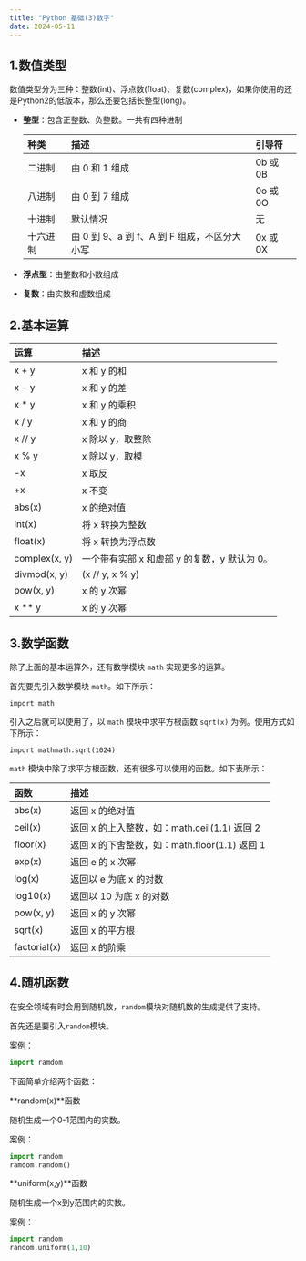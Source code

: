 ```yaml
---
title: "Python 基础(3)数字"
date: 2024-05-11
---
```

## 1.数值类型

数值类型分为三种：整数(int)、浮点数(float)、复数(complex)，如果你使用的还是Python2的低版本，那么还要包括长整型(long)。

- **整型**：包含正整数、负整数。一共有四种进制

  | 种类     | 描述                                    | 引导符   |
  | :------- | :------------------------------------  | :----- 	|
  | 二进制   | 由 0 和 1 组成                           | 0b 或 0B |
  | 八进制   | 由 0 到 7 组成                           | 0o 或 0O |
  | 十进制   | 默认情况                               	 | 无       |
  | 十六进制 | 由 0 到 9、a 到 f、A 到 F 组成，不区分大小写 | 0x 或 0X |
  
- **浮点型**：由整数和小数组成

- **复数**：由实数和虚数组成



## 2.基本运算

| 运算          | 描述                                         |
| :------------ | :------------------------------------------- |
| x + y         | x 和 y 的和                                  |
| x - y         | x 和 y 的差                                  |
| x * y         | x 和 y 的乘积                                |
| x / y         | x 和 y 的商                                  |
| x // y        | x 除以 y，取整除                             |
| x % y         | x 除以 y，取模                               |
| -x            | x 取反                                       |
| +x            | x 不变                                       |
| abs(x)        | x 的绝对值                                   |
| int(x)        | 将 x 转换为整数                              |
| float(x)      | 将 x 转换为浮点数                            |
| complex(x, y) | 一个带有实部 x 和虚部 y 的复数，y 默认为 0。 |
| divmod(x, y)  | (x // y, x % y)                              |
| pow(x, y)     | x 的 y 次幂                                  |
| x ** y        | x 的 y 次幂                                  |



## 3.数学函数

除了上面的基本运算外，还有数学模块 `math` 实现更多的运算。

首先要先引入数学模块 `math`。如下所示：

```
import math
```

引入之后就可以使用了，以 `math` 模块中求平方根函数 `sqrt(x)` 为例。使用方式如下所示：

```
import mathmath.sqrt(1024)
```

`math` 模块中除了求平方根函数，还有很多可以使用的函数。如下表所示：

| 函数         | 描述                                          |
| :----------- | :-------------------------------------------- |
| abs(x)       | 返回 x 的绝对值                               |
| ceil(x)      | 返回 x 的上入整数，如：math.ceil(1.1) 返回 2  |
| floor(x)     | 返回 x 的下舍整数，如：math.floor(1.1) 返回 1 |
| exp(x)       | 返回 e 的 x 次幂                              |
| log(x)       | 返回以 e 为底 x 的对数                        |
| log10(x)     | 返回以 10 为底 x 的对数                       |
| pow(x, y)    | 返回 x 的 y 次幂                              |
| sqrt(x)      | 返回 x 的平方根                               |
| factorial(x) | 返回 x 的阶乘                                 |



## 4.随机函数

在安全领域有时会用到随机数，`random`模块对随机数的生成提供了支持。

首先还是要引入`random`模块。

案例：

```python
import ramdom
```

下面简单介绍两个函数：

**random(x)**函数

随机生成一个0-1范围内的实数。

案例：

```python
import random
ramdom.random()
```

**uniform(x,y)**函数

随机生成一个x到y范围内的实数。

案例：

```python
import random
random.uniform(1,10)
```

